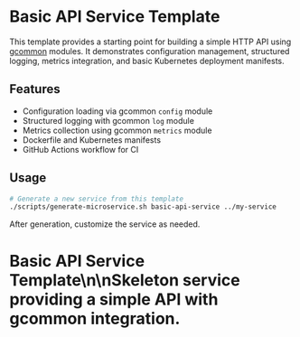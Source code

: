 <!-- file: templates/basic-api-service/README.md -->
<!-- version: 1.0.0 -->
<!-- guid: 1fd546ec-7000-4b7b-a3aa-51e097d15ce3 -->

# Basic API Service Template

This template provides a starting point for building a simple HTTP API using
[gcommon](https://github.com/jdfalk/gcommon) modules. It demonstrates
configuration management, structured logging, metrics integration, and basic
Kubernetes deployment manifests.

## Features

- Configuration loading via gcommon `config` module
- Structured logging with gcommon `log` module
- Metrics collection using gcommon `metrics` module
- Dockerfile and Kubernetes manifests
- GitHub Actions workflow for CI

## Usage

```bash
# Generate a new service from this template
./scripts/generate-microservice.sh basic-api-service ../my-service
```

After generation, customize the service as needed.

# Basic API Service Template\n\nSkeleton service providing a simple API with gcommon integration.
